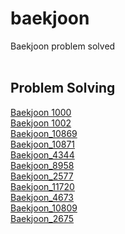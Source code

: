 # baekjoon
Baekjoon problem solved
<br/><br/>
## Problem Solving
[Baekjoon 1000](https://haruple.tistory.com/164)<br/>
[Baekjoon 1002](https://haruple.tistory.com/165)<br/>
[Baekjoon_10869](https://haruple.tistory.com/171)<br/>
[Baekjoon_10871](https://haruple.tistory.com/176)<br/>
[Baekjoon_4344](https://haruple.tistory.com/177)<br/>
[Baekjoon_8958](https://haruple.tistory.com/178)<br/>
[Baekjoon_2577](https://haruple.tistory.com/179)<br/>
[Baekjoon_11720](https://haruple.tistory.com/180)<br/>
[Baekjoon_4673](https://haruple.tistory.com/186)<br/>
[Baekjoon_10809](https://haruple.tistory.com/187)<br/>
[Baekjoon_2675](https://haruple.tistory.com/188)<br/>
